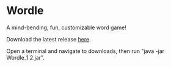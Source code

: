 # Wordle

A mind-bending, fun, customizable word game!

Download the latest release [here](https://github.com/DenDen747/Wordle/raw/main/builds/Wordle_1.2.jar).

Open a terminal and navigate to downloads, then run "java -jar Wordle_1.2.jar".

